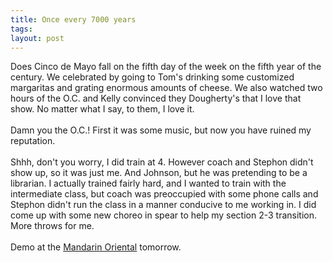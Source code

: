 ```yaml
---
title: Once every 7000 years
tags: 
layout: post
---
```

Does Cinco de Mayo fall on the fifth day of the week on the fifth year of the century.  We celebrated by going to Tom's drinking some customized margaritas and grating enormous amounts of cheese.  We also watched two hours of the O.C. and Kelly convinced they Dougherty's that I love that show.  No matter what I say, to them, I love it.  <br /><br />Damn you the O.C.!  First it was some music, but now you have ruined my reputation. <br /><br />Shhh, don't you worry, I did train at 4. However coach and Stephon didn't show up, so it was just me. And Johnson, but he was pretending to be a librarian. I actually trained fairly hard, and I wanted to train with the intermediate class, but coach was preoccupied with some phone calls and Stephon didn't run the class in a manner conducive to me working in.   I did come up with some new choreo in spear to help my section 2-3 transition.  More throws for me.<br /><br />Demo at the <a href="http://www.mandarinoriental.com/hotel/535000001.asp"> Mandarin Oriental</a> tomorrow.
